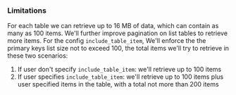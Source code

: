 ### Limitations

For each table we can retrieve up to 16 MB of data, which can contain as many as 100 items. We'll further improve pagination on list tables to retrieve more items.
For the config `include_table_item`, We'll enforce the the primary keys list size not to exceed 100,
the total items we'll try to retrieve in these two scenarios:

1. If user don't specify `include_table_item`: we'll retrieve up to 100 items
2. If user specifies `include_table_item`: we'll retrieve up to 100 items plus user specified items in the table, with a total not more than 200 items
